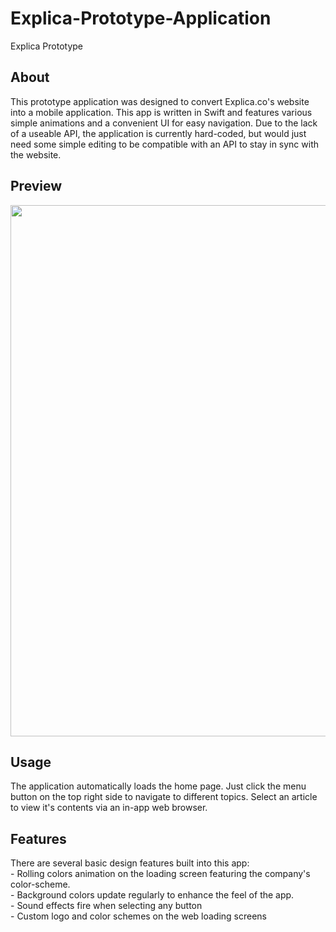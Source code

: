 # Explica-Prototype-Application
Explica Prototype

<h2>About</h2>
This prototype application was designed to convert Explica.co's website into a mobile application. This app is written in Swift and features various simple animations and a convenient UI for easy navigation. Due to the lack of a useable API, the application is currently hard-coded, but would just need some simple editing to be compatible with an API to stay in sync with the website. 

<h2>Preview</h2>
<img src="https://github.com/millz60/Explica-Prototype-Application/blob/master/ExplicaMockup.png?raw=true" width="850">

<h2>Usage</h2>
The application automatically loads the home page.
Just click the menu button on the top right side to navigate to different topics.
Select an article to view it's contents via an in-app web browser.

<h2>Features</h2>
There are several basic design features built into this app: <br>
- Rolling colors animation on the loading screen featuring the company's color-scheme.<br>
- Background colors update regularly to enhance the feel of the app.<br>
- Sound effects fire when selecting any button <br>
- Custom logo and color schemes on the web loading screens

